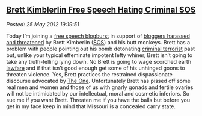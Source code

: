  
[Brett Kimblerlin Free Speech Hating Criminal SOS](https://bakerjd99.wordpress.com/2012/05/25/brett-kimblerlin-free-speech-hating-criminal-sos/)
-----------------------------------------------------------------------------------------------------------------------------------------------

*Posted: 25 May 2012 19:19:51*

Today I’m joining a [free speech
blogburst](https://michellemalkin.com/2012/05/23/free-speech-show-solidarity-for-targeted-conservative-bloggers/)
in support of [bloggers harassed and
threatened](https://patterico.com/2012/05/25/convicted-bomber-brett-kimberlin-neal-rauhauser-ron-brynaert-and-their-campaign-of-political-terrorism/)
by Brett Kimberlin
([SOS](https://www.urbandictionary.com/define.php?term=sack%20of%20shit))
and his butt monkeys. Brett has a problem with people pointing out his
bomb detonating [criminal
terrorist](https://pjmedia.com/blog/brett-kimberlin-and-the-future-of-blogbursts/)
past but, unlike your typical effeminate impotent lefty whiner, Brett
isn’t going to take any truth-telling lying down. No Brett is going to
wage scorched earth [lawfare](https://en.wikipedia.org/wiki/Lawfare) and
if that isn’t good enough get some of his unhinged goons to threaten
violence. Yes, Brett practices the restrained dispassionate discourse
advocated by [The One](https://www.youtube.com/watch?v=mopkn0lPzM8).
Unfortunately Brett has pissed off some real men and women and those of
us with gnarly gonads and fertile ovaries will not be intimidated by our
intellectual, moral and cosmetic inferiors. So sue me if you want Brett.
Threaten me if you have the balls but before you get in my face keep in
mind that Missouri is a concealed carry state.

